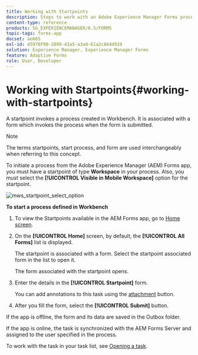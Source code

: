```yaml
---
title: Working with Startpoints
description: Steps to work with an Adobe Experience Manager Forms process from your Mobile device defined in Workbench.
content-type: reference
products: SG_EXPERIENCEMANAGER/6.5/FORMS
topic-tags: forms-app
docset: aem65
exl-id: d5970f90-2899-43a5-a3a0-61a2c844d919
solution: Experience Manager, Experience Manager Forms
feature: Adaptive Forms
role: User, Developer
---
```


# Working with Startpoints{#working-with-startpoints}

A startpoint invokes a process created in Workbench. It is associated with a form which invokes the process when the form is submitted.

>[!NOTE]
>
>The terms startpoints, start process, and form are used interchangeably when referring to this concept.

To initiate a process from the Adobe Experience Manager (AEM) Forms app, you must have a startpoint of type **Workspace** in your process. Also, you must select the **[!UICONTROL Visible in Mobile Workspace]** option for the startpoint.

![mws_startpoint_select_option](assets/mws_startpoint_select_option.png)

**To start a process defined in Workbench**

1. To view the Startpoints available in the AEM Forms app, go to [Home screen](../../forms/using/home-screen.md).
1. On the **[!UICONTROL Home]** screen, by default, the **[!UICONTROL All Forms]** list is displayed.

   The startpoint is associated with a form. Select the startpoint associated form in the list to open it.

   The form associated with the startpoint opens.

1. Enter the details in the **[!UICONTROL Startpoint]** form.

   You can add annotations to this task using the [attachment](../../forms/using/add-attachments.md) button.

1. After you fill the form, select the **[!UICONTROL Submit]** button.

If the app is offline, the form and its data are saved in the Outbox folder.

If the app is online, the task is synchronized with the AEM Forms Server and assigned to the user specified in the process.

To work with the task in your task list, see [Opening a task](/help/forms/using/open-task.md).
